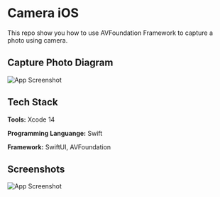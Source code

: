 
# Camera iOS

This repo show you how to use AVFoundation Framework to capture a photo using camera.

## Capture Photo Diagram

![App Screenshot](https://github.com/magistraapta/Camera-iOS/assets/31767116/11518410-dd1e-495f-8ce6-371f4d7e934d)



## Tech Stack

**Tools:** Xcode 14

**Programming Languange:** Swift

**Framework:** SwiftUI, AVFoundation


## Screenshots

![App Screenshot](https://github.com/magistraapta/Camera-iOS/assets/31767116/7e710441-6267-4b42-a45a-055606b03656)

